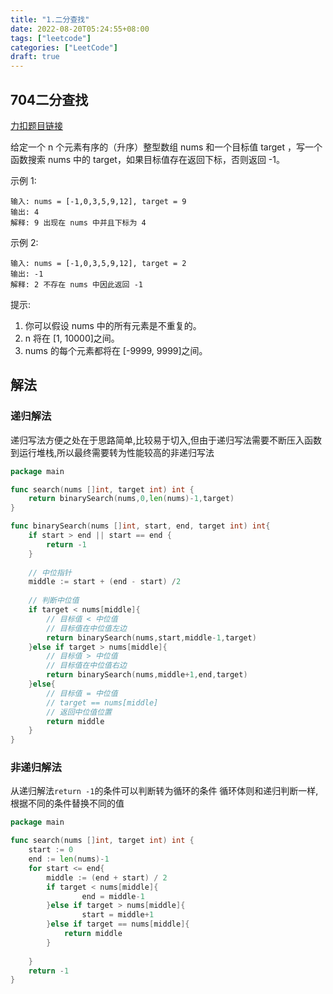 ```yaml
---
title: "1.二分查找"
date: 2022-08-20T05:24:55+08:00
tags: ["leetcode"]
categories: ["LeetCode"]
draft: true
---
```


## 704二分查找

[力扣题目链接](https://leetcode.cn/problems/binary-search/)

给定一个 n 个元素有序的（升序）整型数组 nums 和一个目标值 target  ，写一个函数搜索 nums 中的 target，如果目标值存在返回下标，否则返回 -1。

示例 1:

    输入: nums = [-1,0,3,5,9,12], target = 9
    输出: 4
    解释: 9 出现在 nums 中并且下标为 4

示例 2:

    输入: nums = [-1,0,3,5,9,12], target = 2
    输出: -1
    解释: 2 不存在 nums 中因此返回 -1

 
提示:
1. 你可以假设 nums 中的所有元素是不重复的。
2. n 将在 [1, 10000]之间。
3. nums 的每个元素都将在 [-9999, 9999]之间。

## 解法

### 递归解法
递归写法方便之处在于思路简单,比较易于切入,但由于递归写法需要不断压入函数到运行堆栈,所以最终需要转为性能较高的非递归写法

```go
package main

func search(nums []int, target int) int {
    return binarySearch(nums,0,len(nums)-1,target)
}

func binarySearch(nums []int, start, end, target int) int{
    if start > end || start == end {
        return -1
    }
	
	// 中位指针
    middle := start + (end - start) /2
	
	// 判断中位值
    if target < nums[middle]{
        // 目标值 < 中位值
        // 目标值在中位值左边
        return binarySearch(nums,start,middle-1,target)
    }else if target > nums[middle]{
        // 目标值 > 中位值
        // 目标值在中位值右边
        return binarySearch(nums,middle+1,end,target)
    }else{
        // 目标值 = 中位值
		// target == nums[middle]
        // 返回中位值位置
        return middle
    }
}
```

### 非递归解法
从递归解法`return -1`的条件可以判断转为循环的条件
循环体则和递归判断一样,根据不同的条件替换不同的值

```go
package main

func search(nums []int, target int) int {
    start := 0
    end := len(nums)-1
    for start <= end{
        middle := (end + start) / 2
        if target < nums[middle]{
                end = middle-1
        }else if target > nums[middle]{
                start = middle+1
        }else if target == nums[middle]{
			return middle
		}
    
    }
    return -1
}
```
